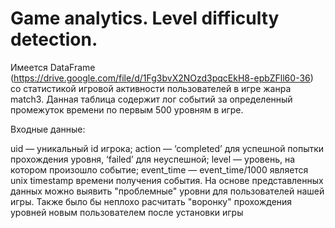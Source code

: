 # Game analytics. Level difficulty detection.

Имеется DataFrame (https://drive.google.com/file/d/1Fg3bvX2NOzd3pqcEkH8-epbZFll60-36) со статистикой игровой активности пользователей в игре жанра match3. Данная таблица содержит лог событий за определенный промежуток времени по первым 500 уровням в игре.

Входные данные:

uid — уникальный id игрока;
action — ‘completed’ для успешной попытки прохождения уровня, ‘failed’ для неуспешной;
level — уровень, на котором произошло событие;
event_time — event_time/1000 является unix timestamp времени получения события.
На основе представленных данных можно выявить "проблемные" уровни для пользователей нашей игры. Также было бы неплохо расчитать "воронку" прохождения уровней новым пользователем после установки игры

